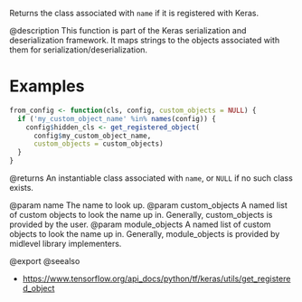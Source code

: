 Returns the class associated with `name` if it is registered with Keras.

@description
This function is part of the Keras serialization and deserialization
framework. It maps strings to the objects associated with them for
serialization/deserialization.

# Examples

```r
from_config <- function(cls, config, custom_objects = NULL) {
  if ('my_custom_object_name' %in% names(config)) {
    config$hidden_cls <- get_registered_object(
      config$my_custom_object_name,
      custom_objects = custom_objects)
  }
}
```

@returns
An instantiable class associated with `name`, or `NULL` if no such class
exists.

@param name The name to look up.
@param custom_objects A named list of custom objects to look the name up in.
    Generally, custom_objects is provided by the user.
@param module_objects A named list of custom objects to look the name up in.
    Generally, module_objects is provided by midlevel library
    implementers.

@export
@seealso
+ <https://www.tensorflow.org/api_docs/python/tf/keras/utils/get_registered_object>
